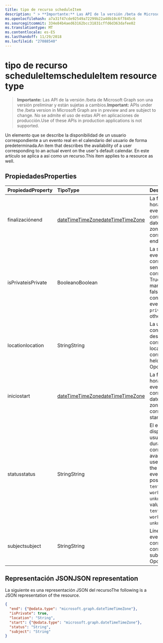 ```yaml
---
title: tipo de recurso scheduleItem
description: " > **Importante:** Las API de la versión /beta de Microsoft Graph son una versión preliminar y están sujetas a cambios. No se admite el uso de estas API en aplicaciones de producción."
ms.openlocfilehash: a7a31f47cde92549a72299b22a40b10c6f7845c6
ms.sourcegitcommit: 334e84b4aed63162bcc31831cffd6d363dafee02
ms.translationtype: MT
ms.contentlocale: es-ES
ms.lasthandoff: 11/29/2018
ms.locfileid: "27088540"
---
```

# <a name="scheduleitem-resource-type"></a><span data-ttu-id="d5e11-104">tipo de recurso scheduleItem</span><span class="sxs-lookup"><span data-stu-id="d5e11-104">scheduleItem resource type</span></span>

 > <span data-ttu-id="d5e11-105">**Importante:** Las API de la versión /beta de Microsoft Graph son una versión preliminar y están sujetas a cambios.</span><span class="sxs-lookup"><span data-stu-id="d5e11-105">**Important:** APIs under the /beta version in Microsoft Graph are in preview and are subject to change.</span></span> <span data-ttu-id="d5e11-106">No se admite el uso de estas API en aplicaciones de producción.</span><span class="sxs-lookup"><span data-stu-id="d5e11-106">Use of these APIs in production applications is not supported.</span></span>
 
<span data-ttu-id="d5e11-107">Un elemento que se describe la disponibilidad de un usuario correspondiente a un evento real en el calendario del usuario de forma predeterminada.</span><span class="sxs-lookup"><span data-stu-id="d5e11-107">An item that describes the availability of a user corresponding to an actual event on the user's default calendar.</span></span> <span data-ttu-id="d5e11-108">En este artículo se aplica a así como un recurso.</span><span class="sxs-lookup"><span data-stu-id="d5e11-108">This item applies to a resource as well.</span></span>

## <a name="properties"></a><span data-ttu-id="d5e11-109">Propiedades</span><span class="sxs-lookup"><span data-stu-id="d5e11-109">Properties</span></span>
| <span data-ttu-id="d5e11-110">Propiedad</span><span class="sxs-lookup"><span data-stu-id="d5e11-110">Property</span></span>     | <span data-ttu-id="d5e11-111">Tipo</span><span class="sxs-lookup"><span data-stu-id="d5e11-111">Type</span></span>   |<span data-ttu-id="d5e11-112">Descripción</span><span class="sxs-lookup"><span data-stu-id="d5e11-112">Description</span></span>|
|:---------------|:--------|:----------|
|<span data-ttu-id="d5e11-113">finalización</span><span class="sxs-lookup"><span data-stu-id="d5e11-113">end</span></span> |[<span data-ttu-id="d5e11-114">dateTimeTimeZone</span><span class="sxs-lookup"><span data-stu-id="d5e11-114">dateTimeTimeZone</span></span>](datetimetimezone.md) |<span data-ttu-id="d5e11-115">La fecha, hora y zona horaria que finaliza el evento correspondiente.</span><span class="sxs-lookup"><span data-stu-id="d5e11-115">The date, time, and time zone that the corresponding event ends.</span></span> |
|<span data-ttu-id="d5e11-116">isPrivate</span><span class="sxs-lookup"><span data-stu-id="d5e11-116">isPrivate</span></span> |<span data-ttu-id="d5e11-117">Booleano</span><span class="sxs-lookup"><span data-stu-id="d5e11-117">Boolean</span></span> |<span data-ttu-id="d5e11-118">La sensibilidad del evento correspondiente.</span><span class="sxs-lookup"><span data-stu-id="d5e11-118">The sensitivity of the corresponding event.</span></span> <span data-ttu-id="d5e11-119">Es True si el evento está marcado como `private`, false en caso contrario.</span><span class="sxs-lookup"><span data-stu-id="d5e11-119">True if the event is marked `private`, false otherwise.</span></span> |
|<span data-ttu-id="d5e11-120">location</span><span class="sxs-lookup"><span data-stu-id="d5e11-120">location</span></span> |<span data-ttu-id="d5e11-121">String</span><span class="sxs-lookup"><span data-stu-id="d5e11-121">String</span></span> | <span data-ttu-id="d5e11-122">La ubicación donde se conservan o atendido desde el evento correspondiente.</span><span class="sxs-lookup"><span data-stu-id="d5e11-122">The location where the corresponding event is held or attended from.</span></span> <span data-ttu-id="d5e11-123">Opcional.</span><span class="sxs-lookup"><span data-stu-id="d5e11-123">Optional.</span></span>|
|<span data-ttu-id="d5e11-124">inicio</span><span class="sxs-lookup"><span data-stu-id="d5e11-124">start</span></span> |[<span data-ttu-id="d5e11-125">dateTimeTimeZone</span><span class="sxs-lookup"><span data-stu-id="d5e11-125">dateTimeTimeZone</span></span>](datetimetimezone.md) |<span data-ttu-id="d5e11-126">La fecha, hora y zona horaria que se inicia el evento correspondiente.</span><span class="sxs-lookup"><span data-stu-id="d5e11-126">The date, time, and time zone that the corresponding event starts.</span></span> |
|<span data-ttu-id="d5e11-127">status</span><span class="sxs-lookup"><span data-stu-id="d5e11-127">status</span></span> |<span data-ttu-id="d5e11-128">String</span><span class="sxs-lookup"><span data-stu-id="d5e11-128">String</span></span> | <span data-ttu-id="d5e11-129">El estado de disponibilidad del usuario o recurso durante el evento correspondiente.</span><span class="sxs-lookup"><span data-stu-id="d5e11-129">The availability status of the user or resource during the corresponding event.</span></span> <span data-ttu-id="d5e11-130">Los valores posibles son: `free`, `tentative`, `busy`, `oof`, `workingElsewhere`, `unknown`.</span><span class="sxs-lookup"><span data-stu-id="d5e11-130">The possible values are: `free`, `tentative`, `busy`, `oof`, `workingElsewhere`, `unknown`.</span></span> |
|<span data-ttu-id="d5e11-131">subject</span><span class="sxs-lookup"><span data-stu-id="d5e11-131">subject</span></span> |<span data-ttu-id="d5e11-132">String</span><span class="sxs-lookup"><span data-stu-id="d5e11-132">String</span></span> | <span data-ttu-id="d5e11-133">Línea de asunto del evento correspondiente.</span><span class="sxs-lookup"><span data-stu-id="d5e11-133">The corresponding event's subject line.</span></span> <span data-ttu-id="d5e11-134">Opcional.</span><span class="sxs-lookup"><span data-stu-id="d5e11-134">Optional.</span></span>|


## <a name="json-representation"></a><span data-ttu-id="d5e11-135">Representación JSON</span><span class="sxs-lookup"><span data-stu-id="d5e11-135">JSON representation</span></span>

<span data-ttu-id="d5e11-136">La siguiente es una representación JSON del recurso</span><span class="sxs-lookup"><span data-stu-id="d5e11-136">The following is a JSON representation of the resource.</span></span>

<!-- {
  "blockType": "resource",
  "optionalProperties": [

  ],
  "@odata.type": "microsoft.graph.scheduleItem"
}-->

```json
{
  "end": {"@odata.type": "microsoft.graph.dateTimeTimeZone"},
  "isPrivate": true,
  "location": "String",
  "start": {"@odata.type": "microsoft.graph.dateTimeTimeZone"},
  "status": "String",
  "subject": "String"
}

```

<!-- uuid: 8fcb5dbc-d5aa-4681-8e31-b001d5168d79
2015-10-25 14:57:30 UTC -->
<!-- {
  "type": "#page.annotation",
  "description": "scheduleItem resource",
  "keywords": "",
  "section": "documentation",
  "tocPath": ""
}-->